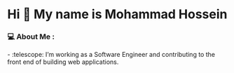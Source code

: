 <div id="header" >
  <h1>  Hi 👋 My name is Mohammad Hossein </h1>
</div>
 <h3>💻 About Me :</h3>
<div>
  - :telescope:  I’m working as a Software Engineer and contributing to the front end of building web applications.
  
</div>

<!--
**mohammad-pro/mohammad-pro** is a ✨ _special_ ✨ repository because its `README.md` (this file) appears on your GitHub profile.

Here are some ideas to get you started:

- 🔭 I’m currently working on ...
- 🌱 I’m currently learning ...
- 👯 I’m looking to collaborate on ...
- 🤔 I’m looking for help with ...
- 💬 Ask me about ...
- 📫 How to reach me: ...
- 😄 Pronouns: ...
- ⚡ Fun fact: ...
-->
